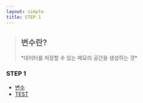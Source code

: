 ```yaml
---
layout: simple
title: STEP 1
---
```


><h2>변수란?</h2>
> *데이터를 저장할 수 있는 메모리 공간을 생성하는 것*


### STEP 1
- [변수](/temp/music/STEP1/프레젠테이션1)
- [TEST](/temp/music/STEP1/A_Hunger_Artist)


